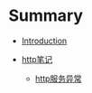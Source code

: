 # Summary

* [Introduction](README.md)

* [http笔记](http/README.md)
    * [http服务异常](http/记一次http服务异常.md)